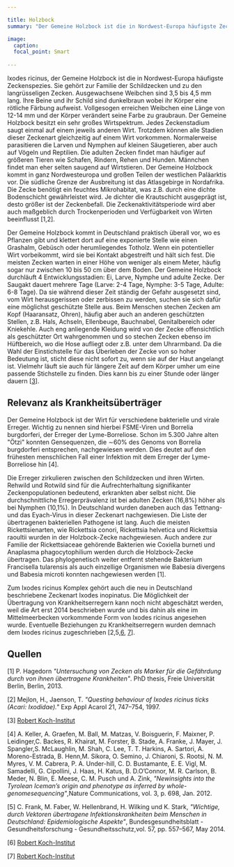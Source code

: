 ```yaml
---

title: Holzbock
summary: "Der Gemeine Holzbock ist die in Nordwest-Europa häufigste Zeckenspezies."

image:
  caption:
  focal_point: Smart
  
---
```


Ixodes ricinus, der Gemeine Holzbock ist die in Nordwest-Europa häufigste Zeckenspezies. Sie gehört zur Familie der Schildzecken und zu den langrüsseligen Zecken. Ausgewachsene Weibchen sind 3,5 bis 4,5 mm lang. Ihre Beine und ihr Schild sind dunkelbraun wobei ihr Körper eine rötliche Färbung aufweist. Vollgesogen erreichen Weibchen eine Länge von 12-14 mm und der Körper verändert seine Farbe zu graubraun. Der Gemeine Holzbock besitzt ein sehr großes Wirtspektrum. Jedes Zeckenstadium saugt einmal auf einem jeweils anderen Wirt. Trotzdem können alle Stadien dieser Zeckenart gleichzeitig auf einem Wirt vorkommen. Normalerweise parasitieren die Larven und Nymphen auf kleinen Säugetieren, aber auch auf Vögeln und Reptilien. Die adulten Zecken findet man häufiger auf größeren Tieren wie Schafen, Rindern, Rehen und Hunden. Männchen findet man eher selten saugend auf Wirtstieren. Der Gemeine Holzbock kommt in ganz Nordwesteuropa und großen Teilen der westlichen Paläarktis vor. Die südliche Grenze der Ausbreitung ist das Atlasgebirge in Nordafrika. Die Zecke benötigt ein feuchtes Mikrohabitat, was z.B. durch eine dichte Bodenschicht gewährleistet wird. Je dichter die Krautschicht ausgeprägt ist, desto größer ist der Zeckenbefall. Die Zeckenaktivitätsperiode wird aber auch maßgeblich durch Trockenperioden und Verfügbarkeit von Wirten beeinflusst [1,2].<br>

Der Gemeine Holzbock kommt in Deutschland praktisch überall vor, wo es Pflanzen gibt und klettert dort auf eine exponierte Stelle wie einen Grashalm, Gebüsch oder herumliegendes Totholz. Wenn ein potentieller Wirt vorbeikommt, wird sie bei Kontakt abgestreift und hält sich fest. Die meisten Zecken warten in einer Höhe von weniger als einem Meter, häufig sogar nur zwischen 10 bis 50 cm über dem Boden. Der Gemeine Holzbock durchläuft 4 Entwicklungsstadien: Ei, Larve, Nymphe und adulte Zecke. Der Saugakt dauert mehrere Tage (Larve: 2-4 Tage, Nymphe: 3-5 Tage, Adulte: 6-8 Tage). Da sie während dieser Zeit ständig der Gefahr ausgesetzt sind, vom Wirt herausgerissen oder zerbissen zu werden, suchen sie sich dafür eine möglichst geschützte Stelle aus. Beim Menschen stechen Zecken am Kopf (Haaransatz, Ohren), häufig aber auch an anderen geschützten Stellen, z.B. Hals, Achseln, Ellenbeuge, Bauchnabel, Genitalbereich oder Kniekehle. Auch eng anliegende Kleidung wird von der Zecke offensichtlich als geschützter Ort wahrgenommen und so stechen Zecken ebenso im Hüftbereich, wo die Hose aufliegt oder z.B. unter dem Uhrarmband. Da die Wahl der Einstichstelle für das Überleben der Zecke von so hoher Bedeutung ist, sticht diese nicht sofort zu, wenn sie auf der Haut angelangt ist. Vielmehr läuft sie auch für längere Zeit auf dem Körper umher um eine passende Stichstelle zu finden. Dies kann bis zu einer Stunde oder länger dauern [[3](https://www.rki.de/SharedDocs/FAQ/FSME/Zecken/Zecken.html)].

## Relevanz als Krankheitsüberträger

Der Gemeine Holzbock ist der Wirt für verschiedene bakterielle und virale Erreger. Wichtig zu nennen sind hierbei FSME-Viren und Borrelia burgdorferi, der Erreger der Lyme-Borreliose. Schon im 5.300 Jahre alten "Ötzi" konnten Gensequenzen, die ∼60% des Genoms von Borrelia burgdorferi entsprechen, nachgewiesen werden. Dies deutet auf den frühesten menschlichen Fall einer Infektion mit dem Erreger der Lyme-Borreliose hin [4].<br>

Die Erreger zirkulieren zwischen den Schildzecken und ihren Wirten. Rehwild und Rotwild sind für die Aufrechterhaltung signifikanter Zeckenpopulationen bedeutend, erkrankten aber selbst nicht. Die durchschnittliche Erregerprävalenz ist bei adulten Zecken (16,8%) höher als bei Nymphen (10,1%). In Deutschland wurden daneben auch das Tettnang- und das Eyach-Virus in dieser Zeckenart nachgewiesen. Die Liste der übertragenen bakteriellen Pathogene ist lang. Auch die meisten Rickettsienarten, wie Rickettsia conori, Rickettsia helvetica und Rickettsia raoultii wurden in der Holzbock-Zecke nachgewiesen. Auch andere zur Familie der Rickettsiaceae gehörende Bakterien wie Coxiella burneti und Anaplasma phagocytophilium werden durch die Holzbock-Zecke übertragen. Das phylogenetisch weiter entfernt stehende Bakterium Francisella tularensis als auch einzellige Organismen wie Babesia divergens und Babesia microti konnten nachgewiesen werden [1].<br>

Zum Ixodes ricinus Komplex gehört auch die neu in Deutschland beschriebene Zeckenart Ixodes inopinatus. Die Möglichkeit der Übertragung von Krankheitserregern kann noch nicht abgeschätzt werden, weil die Art erst 2014 beschrieben wurde und bis dahin als eine im Mittelmeerbecken vorkommende Form von Ixodes ricinus angesehen wurde. Eventuelle Beziehungen zu Krankheitserregern wurden demnach dem Ixodes ricinus zugeschrieben [2,5,[6](https://www.rki.de/DE/Content/Kommissionen/UmweltKommission/Stellungnahmen_Berichte/Downloads/klimawandel_gesundheit_handlungsempfehlungen_2013.pdf?__blob=publicationFile),
[7](https://www.rki.de/DE/Content/Infekt/Jahrbuch/Jahrbuch_2018.pdf%3F__blob%3DpublicationFile)].

## Quellen

[1]  P.  Hagedorn *"Untersuchung von Zecken als Marker für die Gefährdung durch von ihnen übertragene Krankheiten"*.  PhD thesis, Freie Universität Berlin, Berlin, 2013. <br>

[2]  Mejlon, H., Jaenson, T. *"Questing behaviour of Ixodes ricinus ticks (Acari: Ixodidae)."* Exp Appl Acarol 21, 747–754, 1997. <br>

[3]  [Robert Koch-Institut](https://www.rki.de/SharedDocs/FAQ/FSME/Zecken/Zecken.html) <br>

[4]  A.  Keller,  A.  Graefen,  M.  Ball,  M.  Matzas,  V.  Boisguerin,  F.  Maixner,  P.  Leidinger,C.  Backes,  R.  Khairat,  M.  Forster,  B.  Stade,  A.  Franke,  J.  Mayer,  J.  Spangler,S. McLaughlin, M. Shah, C. Lee, T. T. Harkins, A. Sartori, A. Moreno-Estrada, B. Henn,M. Sikora, O. Semino, J. Chiaroni, S. Rootsi, N. M. Myres, V. M. Cabrera, P. A. Under-hill, C. D. Bustamante, E. E. Vigl, M. Samadelli, G. Cipollini, J. Haas, H. Katus, B. D.O’Connor, M. R. Carlson, B. Meder, N. Blin, E. Meese, C. M. Pusch und A. Zink, *"Newinsights into the Tyrolean Iceman’s origin and phenotype as inferred by whole-genomesequencing"*,Nature Communications, vol. 3, p. 698, Jan. 2012. <br>

[5]  C. Frank, M. Faber, W. Hellenbrand, H. Wilking und K. Stark, *"Wichtige, durch Vektoren übertragene  Infektionskrankheiten  beim  Menschen  in  Deutschland:  Epidemiologische  Aspekte"*, Bundesgesundheitsblatt - Gesundheitsforschung - Gesundheitsschutz,vol. 57, pp. 557–567, May 2014.<br>

[6] [Robert Koch-Institut](https://www.rki.de/DE/Content/Kommissionen/UmweltKommission/Stellungnahmen_Berichte/Downloads/klimawandel_gesundheit_handlungsempfehlungen_2013.pdf?__blob=publicationFile)<br>

[7] [Robert Koch-Institut](https://www.rki.de/DE/Content/Infekt/Jahrbuch/Jahrbuch_2018.pdf%3F__blob%3DpublicationFile)
